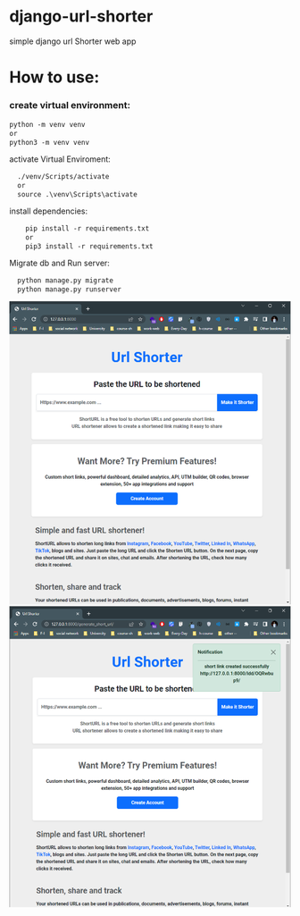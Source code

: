 # django-url-shorter
simple django url Shorter web app

# How to use:


### create  virtual environment:
    
    python -m venv venv
    or 
    python3 -m venv venv


activate Virtual Enviroment:

      ./venv/Scripts/activate
      or 
      source .\venv\Scripts\activate

install dependencies:

        pip install -r requirements.txt
        or 
        pip3 install -r requirements.txt

Migrate db and Run server:

      python manage.py migrate
      python manage.py runserver






<img src="./doc/1.png">
<img src="./doc/2.png">
